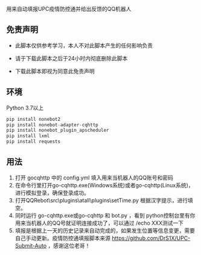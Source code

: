 用来自动填报UPC疫情防控通并给出反馈的QQ机器人

## 免责声明

- 此脚本仅供参考学习，本人不对此脚本产生的任何影响负责

- 请于下载此脚本之后于24小时内彻底删除此脚本

- 下载此脚本即视为同意此免责声明

  

## 环境
Python 3.7以上
```python
pip install nonebot2
pip install nonebot-adapter-cqhttp
pip install nonebot_plugin_apscheduler
pip install lxml
pip install requests
```
## 用法
1. 打开 gocqhttp 中的 config.yml 填入用来当机器人的QQ账号和密码
2. 在命令行里打开go-cqhttp.exe(Windows系统)或者go-cqhttp(Linux系统)，进行模拟登录，确保登录成功。
3. 打开QQRebot\src\plugins\atall\plugins\setTime.py
  根据汉字提示，进行填空。
4. 同时运行 go-cqhttp.exe或go-cqhttp 和 bot.py ，看到 python控制台里有你用来当机器人的QQ号就证明连接成功了，可以通过 /echo XXX测试一下
5. 填报是根据上一天的历史记录来自动完成的，如果发生位置等信息变更，需要自己手动更新。疫情防控通填报脚本来源 https://github.com/DrS1X/UPC-Submit-Auto ，感谢这位老哥！



